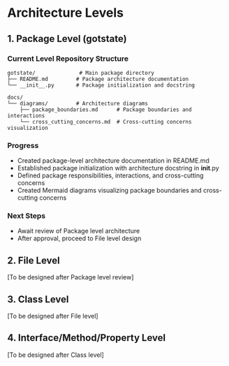 # Architecture Levels

## 1. Package Level (gotstate)

### Current Level Repository Structure

```
gotstate/              # Main package directory
├── README.md         # Package architecture documentation
└── __init__.py       # Package initialization and docstring

docs/
└── diagrams/         # Architecture diagrams
    ├── package_boundaries.md      # Package boundaries and interactions
    └── cross_cutting_concerns.md  # Cross-cutting concerns visualization
```

### Progress

- Created package-level architecture documentation in README.md
- Established package initialization with architecture docstring in __init__.py
- Defined package responsibilities, interactions, and cross-cutting concerns
- Created Mermaid diagrams visualizing package boundaries and cross-cutting concerns

### Next Steps

- Await review of Package level architecture
- After approval, proceed to File level design

## 2. File Level

[To be designed after Package level review]

## 3. Class Level

[To be designed after File level]

## 4. Interface/Method/Property Level

[To be designed after Class level]
